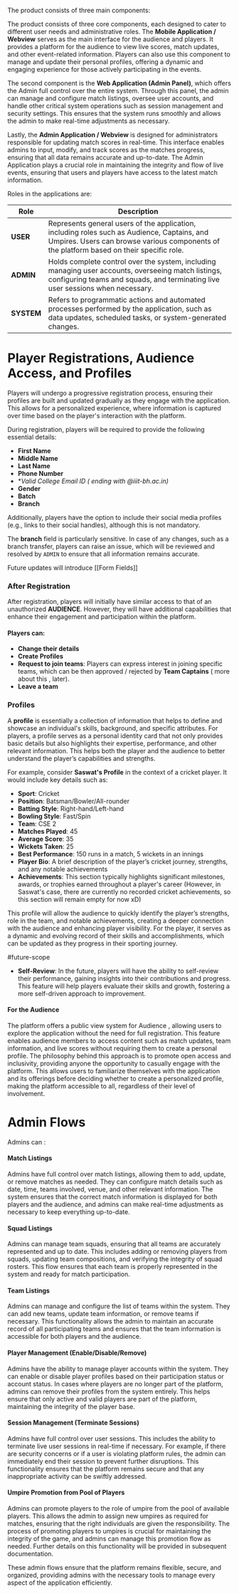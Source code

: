 The product consists of three main components:

The product consists of three core components, each designed to cater to different user needs and administrative roles. The **Mobile Application / Webview** serves as the main interface for the audience and players. It provides a platform for the audience to view live scores, match updates, and other event-related information. Players can also use this component to manage and update their personal profiles, offering a dynamic and engaging experience for those actively participating in the events.

The second component is the **Web Application (Admin Panel)**, which offers the Admin full control over the entire system. Through this panel, the admin can manage and configure match listings, oversee user accounts, and handle other critical system operations such as session management and security settings. This ensures that the system runs smoothly and allows the admin to make real-time adjustments as necessary.

Lastly, the **Admin Application / Webview** is designed for administrators responsible for updating match scores in real-time. This interface enables admins to input, modify, and track scores as the matches progress, ensuring that all data remains accurate and up-to-date. The Admin Application plays a crucial role in maintaining the integrity and flow of live events, ensuring that users and players have access to the latest match information.

Roles in the applications are: 

| **Role**   | **Description**                                                                                                                                                                         |
| ---------- | --------------------------------------------------------------------------------------------------------------------------------------------------------------------------------------- |
| **USER**   | Represents general users of the application, including roles such as Audience, Captains, and Umpires. Users can browse various components of the platform based on their specific role. |
| **ADMIN**  | Holds complete control over the system, including managing user accounts, overseeing match listings, configuring teams and squads, and terminating live user sessions when necessary.   |
| **SYSTEM** | Refers to programmatic actions and automated processes performed by the application, such as data updates, scheduled tasks, or system-generated changes.                                |
# **Player Registrations, Audience Access, and Profiles**

Players will undergo a progressive registration process, ensuring their profiles are built and updated gradually as they engage with the application. This allows for a personalized experience, where information is captured over time based on the player's interaction with the platform.

During registration, players will be required to provide the following essential details:

- **First Name**
- **Middle Name**
- **Last Name**
- **Phone Number**
- **Valid College Email ID ( ending with *@iiit-bh.ac.in)**
- **Gender**
- **Batch**
- **Branch**

Additionally, players have the option to include their social media profiles (e.g., links to their social handles), although this is not mandatory.

The **branch** field is particularly sensitive. In case of any changes, such as a branch transfer, players can raise an issue, which will be reviewed and resolved by `ADMIN` to ensure that all information remains accurate.

Future updates will introduce [[Form Fields]]
### After Registration

After registration, players will initially have  similar access to that of an unauthorized **AUDIENCE**. However, they will have additional capabilities that enhance their engagement and participation within the platform.
#### **Players can:**

- **Change their details**
- **Create Profiles**
- **Request to join teams**: Players can express interest in joining specific teams, which can be then approved / rejected by **Team Captains** ( more about this , later).
- **Leave a team**

### Profiles 

A **profile** is essentially a collection of information that helps to define and showcase an individual's skills, background, and specific attributes. For players, a profile serves as a personal identity card that not only provides basic details but also highlights their expertise, performance, and other relevant information. This helps both the player and the audience to better understand the player’s capabilities and strengths.

For example, consider **Saswat's Profile** in the context of a cricket player. It would include key details such as:

- **Sport**: Cricket
- **Position**: Batsman/Bowler/All-rounder
- **Batting Style**: Right-hand/Left-hand
- **Bowling Style**: Fast/Spin
- **Team**: CSE 2
- **Matches Played**: 45
- **Average Score**: 35
- **Wickets Taken**: 25
- **Best Performance**: 150 runs in a match, 5 wickets in an innings
- **Player Bio**: A brief description of the player’s cricket journey, strengths, and any notable achievements
- **Achievements**: This section typically highlights significant milestones, awards, or trophies earned throughout a player's career (However, in Saswat's case, there are currently no recorded cricket achievements, so this section will remain empty for now xD)

This profile will allow the audience to quickly identify the player’s strengths, role in the team, and notable achievements, creating a deeper connection with the audience and enhancing player visibility. For the player, it serves as a dynamic and evolving record of their skills and accomplishments, which can be updated as they progress in their sporting journey.

#future-scope
- **Self-Review**: In the future, players will have the ability to self-review their performance, gaining insights into their contributions and progress. This feature will help players evaluate their skills and growth, fostering a more self-driven approach to improvement.

#### **For the Audience**

The platform offers a public view system for Audience , allowing users to explore the application without the need for full registration. This feature enables audience members to access content such as match updates, team information, and live scores without requiring them to create a personal profile. The philosophy behind this approach is to promote open access and inclusivity, providing anyone the opportunity to casually engage with the platform. This allows users to familiarize themselves with the application and its offerings before deciding whether to create a personalized profile, making the platform accessible to all, regardless of their level of involvement.

# Admin Flows 

Admins can :

#### **Match Listings**

Admins have full control over match listings, allowing them to add, update, or remove matches as needed. They can configure match details such as date, time, teams involved, venue, and other relevant information. The system ensures that the correct match information is displayed for both players and the audience, and admins can make real-time adjustments as necessary to keep everything up-to-date.

#### **Squad Listings**

Admins can manage team squads, ensuring that all teams are accurately represented and up to date. This includes adding or removing players from squads, updating team compositions, and verifying the integrity of squad rosters. This flow ensures that each team is properly represented in the system and ready for match participation.

#### **Team Listings**

Admins can manage and configure the list of teams within the system. They can add new teams, update team information, or remove teams if necessary. This functionality allows the admin to maintain an accurate record of all participating teams and ensures that the team information is accessible for both players and the audience.

#### **Player Management (Enable/Disable/Remove)**

Admins have the ability to manage player accounts within the system. They can enable or disable player profiles based on their participation status or account status. In cases where players are no longer part of the platform, admins can remove their profiles from the system entirely. This helps ensure that only active and valid players are part of the platform, maintaining the integrity of the player base.

#### **Session Management (Terminate Sessions)**

Admins have full control over user sessions. This includes the ability to terminate live user sessions in real-time if necessary. For example, if there are security concerns or if a user is violating platform rules, the admin can immediately end their session to prevent further disruptions. This functionality ensures that the platform remains secure and that any inappropriate activity can be swiftly addressed.

#### **Umpire Promotion from Pool of Players**

Admins can promote players to the role of umpire from the pool of available players. This allows the admin to assign new umpires as required for matches, ensuring that the right individuals are given the responsibility. The process of promoting players to umpires is crucial for maintaining the integrity of the game, and admins can manage this promotion flow as needed. Further details on this functionality will be provided in subsequent documentation.

These admin flows ensure that the platform remains flexible, secure, and organized, providing admins with the necessary tools to manage every aspect of the application efficiently.